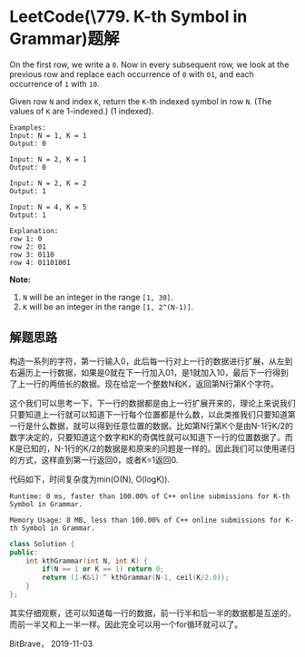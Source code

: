 # LeetCode(\779. K-th Symbol in Grammar)题解

On the first row, we write a `0`. Now in every subsequent row, we look at the previous row and replace each occurrence of `0` with `01`, and each occurrence of `1` with `10`.

Given row `N` and index `K`, return the `K`-th indexed symbol in row `N`. (The values of `K` are 1-indexed.) (1 indexed).

```
Examples:
Input: N = 1, K = 1
Output: 0

Input: N = 2, K = 1
Output: 0

Input: N = 2, K = 2
Output: 1

Input: N = 4, K = 5
Output: 1

Explanation:
row 1: 0
row 2: 01
row 3: 0110
row 4: 01101001
```

**Note:**

1. `N` will be an integer in the range `[1, 30]`.
2. `K` will be an integer in the range `[1, 2^(N-1)]`.

## 解题思路

构造一系列的字符，第一行输入0，此后每一行对上一行的数据进行扩展，从左到右遍历上一行数据，如果是0就在下一行加入01，是1就加入10，最后下一行得到了上一行的两倍长的数据。现在给定一个整数N和K，返回第N行第K个字符。

这个我们可以思考一下，下一行的数据都是由上一行扩展开来的，理论上来说我们只要知道上一行就可以知道下一行每个位置都是什么数，以此类推我们只要知道第一行是什么数据，就可以得到任意位置的数据。比如第N行第K个是由N-1行K/2的数字决定的，只要知道这个数字和K的奇偶性就可以知道下一行的位置数据了。而K是已知的，N-1行的K/2的数据是和原来的问题是一样的。因此我们可以使用递归的方式，这样直到第一行返回0，或者K=1返回0.

代码如下，时间复杂度为min(O(N), O(logK)).

`Runtime: 0 ms, faster than 100.00% of C++ online submissions for K-th Symbol in Grammar.`

`Memory Usage: 8 MB, less than 100.00% of C++ online submissions for K-th Symbol in Grammar.`

```C++
class Solution {
public:
    int kthGrammar(int N, int K) {
        if(N == 1 or K == 1) return 0;
        return (1-K&1) ^ kthGrammar(N-1, ceil(K/2.0));
    }
};
```

其实仔细观察，还可以知道每一行的数据，前一行半和后一半的数据都是互逆的，而前一半又和上一半一样。因此完全可以用一个for循环就可以了。

BitBrave， 2019-11-03